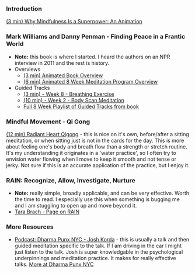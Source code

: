 ### Introduction
[(3 min) Why Mindfulness Is a Superpower: An Animation](https://youtu.be/w6T02g5hnT4)

### Mark Williams and Danny Penman - Finding Peace in a Frantic World
- **Note:** this book is where I started. I heard the authors on an NPR interview in 2011 and the rest is history. 
- Overviews
  - [(3 min) Animated Book Overview](https://www.youtube.com/watch?v=Sr9QbGszUT4)
  - [(6 min) Animated 8 Week Meditation Program Overview](https://www.youtube.com/watch?v=5UeyrBM2wa8)
- Guided Tracks
  - [(3 min) - Week 8 - Breathing Exercise](https://youtu.be/f_jgHPuR4D4)
  - [(10 min) - Week 2 -  Body Scan Meditation](https://youtu.be/L3HvsPixw74)
  - [Full 8 Week Playlist of Guided Tracks from book](https://www.youtube.com/playlist?list=PLrrZ559ucvcQoUJam4YNUSwMe5aby2aif)

### Mindful Movement - Qi Gong
[(12 min) Radiant Heart Qigong](https://vimeo.com/165652965) - this is nice on it's own, before/after a sitting meditation, or when sitting just is not in the cards for the day. This is more about feeling one's body and breath flow than a strength or stretch routine. It's my understanding it originates in a 'water practice', so I often try to envision water flowing when I move to keep it smooth and not tense or jerky. Not sure if this is an accurate application of the practice, but I enjoy it. 

### RAIN: Recognize, Allow, Investigate, Nurture
- **Note:** really simple, broadly applicable, and can be very effective. Worth the time to read. I especially use this when something is bugging me and I am stuggling to open up and move beyond it. 
- [Tara Brach - Page on RAIN](https://www.tarabrach.com/rain/)

### More Resources
- [Podcast: Dharma Punx NYC - Josh Korda](https://dharmapunxnyc.podbean.com/) - this is usually a talk and then guided meditation specific to the talk. If I am driving in the car I might just listen to the talk. Josh is super knowledgable in the psychological underpinnings and meditation practice. It makes for really effective talks. [More at Dharma Punx NYC](https://www.dharmapunxnyc.com/)
